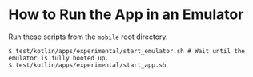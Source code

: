 # How to Run the App in an Emulator

Run these scripts from the `mobile` root directory.

```
$ test/kotlin/apps/experimental/start_emulator.sh # Wait until the emulator is fully booted up.
$ test/kotlin/apps/experimental/start_app.sh
```

